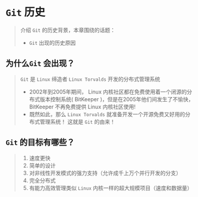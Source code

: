 # `Git` 历史

> 介绍 `Git` 的历史背景，本章围绕的话题：
>
> -   `Git` 出现的历史原因

## 为什么`Git` 会出现？

> `Git` 是 `Linux` 缔造者 `Linux Torvalds` 开发的分布式管理系统
>
> -   2002年到2005年期间， Linux 内核社区都在免费使用着一个闭源的分布式版本控制系统( BitKeeper )，但是在2005年他们间发生了不愉快， BitKeeper 不再免费提供 Linux 内核社区使用!
> -   既然如此，那么 `Linux Torvalds` 就准备开发一个开源免费又好用的分布式管理系统！ 这就是 `Git` 的由来！

## `Git` 的目标有哪些？

> 1.  速度更快
> 2.  简单的设计
> 3.  对非线性开发模式的强力支持（允许成千上万个并行开发的分支）
> 4.  完全分布式
> 5.  有能力高效管理类似 `Linux` 内核一样的超大规模项目（速度和数据量）
